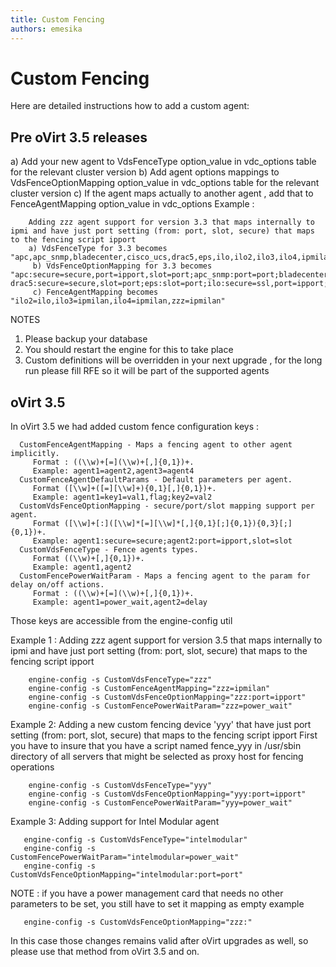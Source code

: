 ```yaml
---
title: Custom Fencing
authors: emesika
---
```


# Custom Fencing

Here are detailed instructions how to add a custom agent:

## Pre oVirt 3.5 releases

a) Add your new agent to VdsFenceType option_value in vdc_options table for the relevant cluster version
b) Add agent options mappings to VdsFenceOptionMapping option_value in vdc_options table for the relevant cluster version
c) If the agent maps actually to another agent , add that to FenceAgentMapping option_value in vdc_options
 Example :

        Adding zzz agent support for version 3.3 that maps internally to ipmi and have just port setting (from: port, slot, secure) that maps to the fencing script ipport
        a) VdsFenceType for 3.3 becomes "apc,apc_snmp,bladecenter,cisco_ucs,drac5,eps,ilo,ilo2,ilo3,ilo4,ipmilan,rsa,rsb,wti,zzz"
         b) VdsFenceOptionMapping for 3.3 becomes "apc:secure=secure,port=ipport,slot=port;apc_snmp:port=port;bladecenter:secure=secure,port=ipport,slot=port;cisco_ucs:secure=ssl,slot=port; drac5:secure=secure,slot=port;eps:slot=port;ilo:secure=ssl,port=ipport;ipmilan:;ilo2:secure=ssl,port=ipport;ilo3:;ilo4:;rsa:secure=secure,port=ipport;rsb:;wti:secure=secure,port=ipport,slot=port;zzz:port=ipport"
         c) FenceAgentMapping becomes "ilo2=ilo,ilo3=ipmilan,ilo4=ipmilan,zzz=ipmilan"

NOTES

1) Please backup your database
2) You should restart the engine for this to take place
3) Custom definitions will be overridden in your next upgrade , for the long run please fill RFE so it will be part of the supported agents

## oVirt 3.5

In oVirt 3.5 we had added custom fence configuration keys :

      CustomFenceAgentMapping - Maps a fencing agent to other agent implicitly. 
         Format : ((\\w)+[=](\\w)+[,]{0,1})+. 
         Example: agent1=agent2,agent3=agent4
      CustomFenceAgentDefaultParams - Default parameters per agent. 
         Format ([\\w]+([=][\\w]+){0,1}[,]{0,1})+. 
         Example: agent1=key1=val1,flag;key2=val2
      CustomVdsFenceOptionMapping - secure/port/slot mapping support per agent. 
         Format ([\\w]+[:]([\\w]*[=][\\w]*[,]{0,1}[;]{0,1}){0,3}[;]{0,1})+. 
         Example: agent1:secure=secure;agent2:port=ipport,slot=slot
      CustomVdsFenceType - Fence agents types. 
         Format ((\\w)+[,]{0,1})+. 
         Example: agent1,agent2
      CustomFencePowerWaitParam - Maps a fencing agent to the param for delay on/off actions. 
         Format : ((\\w)+[=](\\w)+[,]{0,1})+. 
         Example: agent1=power_wait,agent2=delay

Those keys are accessible from the engine-config util

Example 1 : Adding zzz agent support for version 3.5 that maps internally to ipmi and have just port setting (from: port, slot, secure) that maps to the fencing script ipport

        engine-config -s CustomVdsFenceType="zzz"
        engine-config -s CustomFenceAgentMapping="zzz=ipmilan"
        engine-config -s CustomVdsFenceOptionMapping="zzz:port=ipport"
        engine-config -s CustomFencePowerWaitParam="zzz=power_wait"

Example 2: Adding a new custom fencing device 'yyy' that have just port setting (from: port, slot, secure) that maps to the fencing script ipport First you have to insure that you have a script named fence_yyy in /usr/sbin directory of all servers that might be selected as proxy host for fencing operations

        engine-config -s CustomVdsFenceType="yyy"
        engine-config -s CustomVdsFenceOptionMapping="yyy:port=ipport"
        engine-config -s CustomFencePowerWaitParam="yyy=power_wait"

Example 3: Adding support for Intel Modular agent

       engine-config -s CustomVdsFenceType="intelmodular"
       engine-config -s CustomFencePowerWaitParam="intelmodular=power_wait"
       engine-config -s CustomVdsFenceOptionMapping="intelmodular:port=port"

NOTE : if you have a power management card that needs no other parameters to be set, you still have to set it mapping as empty example

       engine-config -s CustomVdsFenceOptionMapping="zzz:"

In this case those changes remains valid after oVirt upgrades as well, so please use that method from oVirt 3.5 and on.
